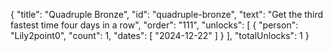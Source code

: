 {
  "title": "Quadruple Bronze",
  "id": "quadruple-bronze",
  "text": "Get the third fastest time four days in a row",
  "order": "111",
  "unlocks": [
    {
      "person": "Lily2point0",
      "count": 1,
      "dates": [
        "2024-12-22"
      ]
    }
  ],
  "totalUnlocks": 1
}